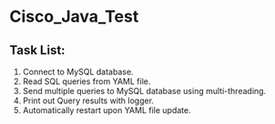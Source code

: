 # Cisco_Java_Test
## Task List:
1. Connect to MySQL database.
2. Read SQL queries from YAML file.
3. Send multiple queries to MySQL database using multi-threading.
4. Print out Query results with logger.
5. Automatically restart upon YAML file update.
